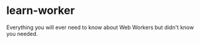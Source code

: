 learn-worker
============

Everything you will ever need to know about Web Workers but didn't know you needed.

